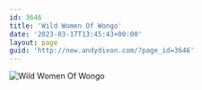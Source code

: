 ```yaml
---
id: 3646
title: 'Wild Women Of Wongo'
date: '2023-03-17T13:45:43+00:00'
layout: page
guid: 'http://new.andydixon.com/?page_id=3646'
---
```


![Wild Women Of Wongo](https://i0.wp.com/assets.g8x2.ldn.idrivee2-23.com/posters/Wild%20Women%20Of%20Wongo%2001.jpg?w=1200&ssl=1 "Wild Women Of Wongo")